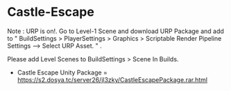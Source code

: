 # Castle-Escape

Note : URP is on!. Go to Level-1 Scene and download URP Package and add to " BuildSettings > PlayerSettings > Graphics > Scriptable Render Pipeline Settings --> Select URP Asset. " .

Please add Level Scenes to BuildSettings > Scene In Builds.

- Castle Escape Unity Package = https://s2.dosya.tc/server26/jl3zky/CastleEscapePackage.rar.html
